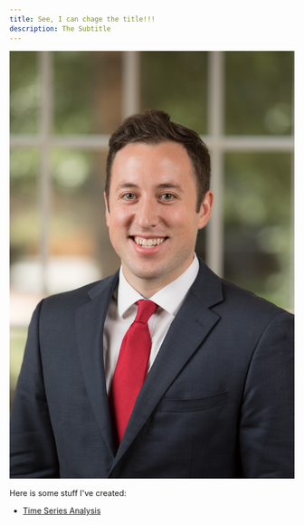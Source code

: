 ```yaml
---
title: See, I can chage the title!!!
description: The Subtitle
---
```


![MyPicture](Wheelock_Blake.jpg)

Here is some stuff I've created:
- [Time Series Analysis](/timeseries/index.md)
